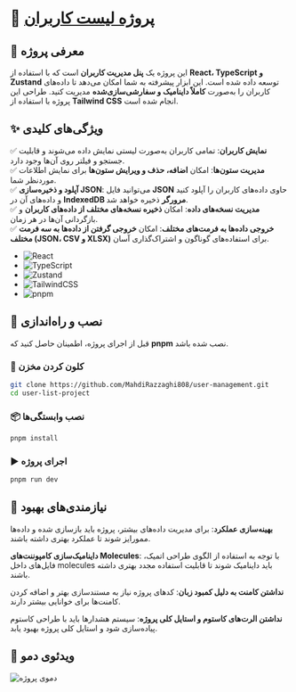# 📌 [پروژه لیست کاربران ](https://user-management-sepia-ten.vercel.app/)

## 🚀 معرفی پروژه
این پروژه یک **پنل مدیریت کاربران** است که با استفاده از **React، TypeScript و Zustand** توسعه داده شده است. این ابزار پیشرفته به شما امکان می‌دهد تا داده‌های کاربران را به‌صورت **کاملاً داینامیک و سفارشی‌سازی‌شده** مدیریت کنید. طراحی این پروژه با استفاده از **Tailwind CSS** انجام شده است.
  

## ✨ ویژگی‌های کلیدی  

✅ **نمایش کاربران**: تمامی کاربران به‌صورت لیستی نمایش داده می‌شوند و قابلیت جستجو و فیلتر روی آن‌ها وجود دارد.  
✅ **مدیریت ستون‌ها**: امکان **اضافه، حذف و ویرایش ستون‌ها** برای نمایش اطلاعات موردنظر شما.  
✅ **آپلود و ذخیره‌سازی JSON**: می‌توانید فایل **JSON** حاوی داده‌های کاربران را آپلود کنید و داده‌های آن در **IndexedDB مرورگر** ذخیره خواهد شد.  
✅ **مدیریت نسخه‌های داده**: امکان **ذخیره نسخه‌های مختلف از داده‌های کاربران** و بازگردانی آن‌ها در هر زمان.  
✅ **خروجی داده‌ها به فرمت‌های مختلف**: امکان **خروجی گرفتن از داده‌ها به سه فرمت مختلف (JSON، CSV و XLSX)** برای استفاده‌های گوناگون و اشتراک‌گذاری آسان.  


- ![React](https://img.shields.io/badge/React-20232A?style=for-the-badge&logo=react&logoColor=61DAFB)
- ![TypeScript](https://img.shields.io/badge/TypeScript-007ACC?style=for-the-badge&logo=typescript&logoColor=white) 
- ![Zustand](https://img.shields.io/badge/Zustand-FF7100?style=for-the-badge&logo=react&logoColor=white) 
- ![TailwindCSS](https://img.shields.io/badge/Tailwind_CSS-38B2AC?style=for-the-badge&logo=tailwind-css&logoColor=white) 
- ![pnpm](https://img.shields.io/badge/pnpm-F69220?style=for-the-badge&logo=pnpm&logoColor=white)

## 🔧 نصب و راه‌اندازی
قبل از اجرای پروژه، اطمینان حاصل کنید که **pnpm** نصب شده باشد.

### 🎯 کلون کردن مخزن
```sh
git clone https://github.com/MahdiRazzaghi808/user-management.git
cd user-list-project
```

### 📦 نصب وابستگی‌ها
```sh
pnpm install
```

### ▶️ اجرای پروژه
```sh
pnpm run dev
```

## 🔄 نیازمندی‌های بهبود

**بهینه‌سازی عملکرد**: برای مدیریت داده‌های بیشتر، پروژه باید بازسازی شده و داده‌ها ممورایز شوند تا عملکرد بهتری داشته باشند.  

**داینامیک‌سازی کامپوننت‌های Molecules**: با توجه به استفاده از الگوی طراحی اتمیک، فایل‌های داخل molecules باید داینامیک شوند تا قابلیت استفاده مجدد بهتری داشته باشند.  

**نداشتن کامنت به دلیل کمبود زبان**: کدهای پروژه نیاز به مستندسازی بهتر و اضافه کردن کامنت‌ها برای خوانایی بیشتر دارند.  

**نداشتن الرت‌های کاستوم و استایل کلی پروژه**: سیستم هشدارها باید با طراحی کاستوم پیاده‌سازی شود و استایل کلی پروژه بهبود یابد.

## 🎥 ویدئوی دمو
![دموی پروژه](https://your-demo-video-link.com)


